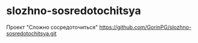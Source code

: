 # slozhno-sosredotochitsya
Проект "Сложно сосредоточиться"
https://github.com/GorinPG/slozhno-sosredotochitsya.git
